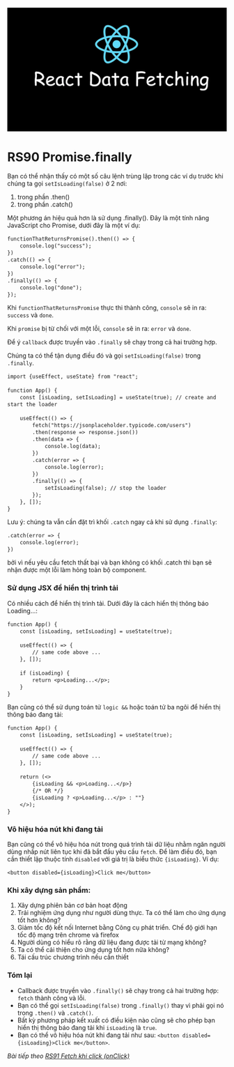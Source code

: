 ![Create-HTML-1](images/fetch.webp) 

# RS90 Promise.finally

Bạn có thể nhận thấy có một số câu lệnh trùng lặp trong các ví dụ trước khi chúng ta gọi `setIsLoading(false)` ở 2 nơi:

1. trong phần .then()
2. trong phần .catch()

Một phương án hiệu quả hơn là sử dụng .finally(). Đây là một tính năng JavaScript cho Promise, dưới đây là một ví dụ:

```
functionThatReturnsPromise().then(() => {
    console.log("success");
})
.catch(() => {
    console.log("error");
})
.finally(() => {
    console.log("done");
});
```

Khi `functionThatReturnsPromise` thực thi thành công, `console` sẽ in ra: `success` và `done`.

Khi `promise` bị từ chối với một lỗi, `console` sẽ in ra: `error` và `done`.

Để ý `callback` được truyền vào `.finally` sẽ chạy trong cả hai trường hợp.

Chúng ta có thể tận dụng điều đó và gọi `setIsLoading(false)` trong `.finally`.

```
import {useEffect, useState} from "react";

function App() {
    const [isLoading, setIsLoading] = useState(true); // create and start the loader

    useEffect(() => {
        fetch("https://jsonplaceholder.typicode.com/users")
        .then(response => response.json())
        .then(data => {
            console.log(data);
        })
        .catch(error => {
            console.log(error);
        })
        .finally(() => {
            setIsLoading(false); // stop the loader
        });
    }, []);
}
```

Lưu ý: chúng ta vẫn cần đặt trì khối `.catch` ngay cả khi sử dụng `.finally`:

```
.catch(error => {
    console.log(error);
})
```

bởi vì nếu yêu cầu fetch thất bại và bạn không có khối .catch thì bạn sẽ nhận được một lỗi làm hỏng toàn bộ component.

### Sử dụng JSX để hiển thị trình tải

Có nhiều cách để hiển thị trình tải. Dưới đây là cách hiển thị thông báo Loading...:

```
function App() {
    const [isLoading, setIsLoading] = useState(true);

    useEffect(() => {
        // same code above ...
    }, []);

    if (isLoading) {
        return <p>Loading...</p>;
    }
}
```

Bạn cũng có thể sử dụng toán tử `logic &&` hoặc toán tử ba ngôi để hiển thị thông báo đang tải:

```
function App() {
    const [isLoading, setIsLoading] = useState(true);

    useEffect(() => {
        // same code above ...
    }, []);

    return (<>
        {isLoading && <p>Loading...</p>}
        {/* OR */}
        {isLoading ? <p>Loading...</p> : ""}
    </>);
}
```

### Vô hiệu hóa nút khi đang tải

Bạn cũng có thể vô hiệu hóa nút trong quá trình tải dữ liệu nhằm ngăn người dùng nhấp nút liên tục khi đã bắt đầu yêu cầu `fetch`. Để làm điều đó, bạn cần thiết lập thuộc tính `disabled` với giá trị là biểu thức `{isLoading}`. Ví dụ:

```
<button disabled={isLoading}>Click me</button>
```

###  Khi xây dựng sản phẩm:

1. Xây dựng phiên bản cơ bản hoạt động 
2. Trải nghiệm ứng dụng như người dùng thực. Ta có thể làm cho ứng dụng tốt hơn không?
3. Giảm tốc độ kết nối Internet bằng Công cụ phát triển. Chế độ giới hạn tốc độ mạng trên chrome và firefox
4. Người dùng có hiểu rõ rằng dữ liệu đang được tải từ mạng không?
5. Ta có thể cải thiện cho ứng dụng tốt hơn nữa không?
6. Tái cấu trúc chương trình nếu cần thiết

### Tóm lại

- Callback được truyền vào `.finally()` sẽ chạy trong cả hai trường hợp: `fetch` thành công và lỗi.
- Bạn có thể gọi `setIsLoading(false)` trong `.finally()` thay vì phải gọi nó trong `.then()` và `.catch()`.
- Bất kỳ phương pháp kết xuất có điều kiện nào cũng sẽ cho phép bạn hiển thị thông báo đang tải khi `isLoading` là `true`.
- Bạn có thể vô hiệu hóa nút khi đang tải như sau: `<button disabled={isLoading}>Click me</button>`.

*Bài tiếp theo [RS91 Fetch khi click (onClick)](/lesson/session/session_091_fetch_onclick.md)*